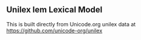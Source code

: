 Unilex lem Lexical Model
----------------------

This is built directly from Unicode.org unilex data at
https://github.com/unicode-org/unilex
